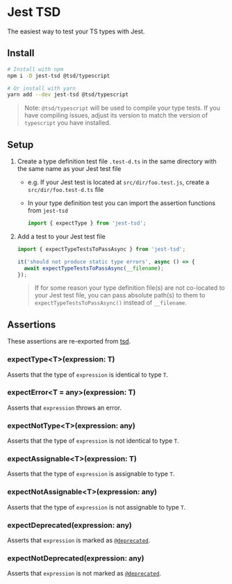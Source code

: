 # Jest TSD

The easiest way to test your TS types with Jest.

## Install

```bash
# Install with npm
npm i -D jest-tsd @tsd/typescript

# Or install with yarn
yarn add --dev jest-tsd @tsd/typescript
```

> Note: `@tsd/typescript` will be used to compile your type tests. If you have compiling issues, adjust its version to match the version of `typescript` you have installed.

## Setup

1. Create a type definition test file `.test-d.ts` in the same directory with the same name as your Jest test file

   - e.g. If your Jest test is located at `src/dir/foo.test.js`, create a `src/dir/foo.test-d.ts` file
   - In your type definition test you can import the assertion functions from `jest-tsd`

     ```js
     import { expectType } from 'jest-tsd';
     ```

1. Add a test to your Jest test file

   ```js
   import { expectTypeTestsToPassAsync } from 'jest-tsd';

   it('should not produce static type errors', async () => {
     await expectTypeTestsToPassAsync(__filename);
   });
   ```

   > If for some reason your type definition file(s) are not co-located to your Jest test file, you can pass absolute path(s) to them to `expectTypeTestsToPassAsync()` instead of `__filename`.

## Assertions

These assertions are re-exported from [tsd](https://github.com/SamVerschueren/tsd/blob/main/readme.md#assertions).

### expectType&lt;T&gt;(expression: T)

Asserts that the type of `expression` is identical to type `T`.

### expectError&lt;T = any&gt;(expression: T)

Asserts that `expression` throws an error.

### expectNotType&lt;T&gt;(expression: any)

Asserts that the type of `expression` is not identical to type `T`.

### expectAssignable&lt;T&gt;(expression: T)

Asserts that the type of `expression` is assignable to type `T`.

### expectNotAssignable&lt;T&gt;(expression: any)

Asserts that the type of `expression` is not assignable to type `T`.

### expectDeprecated(expression: any)

Asserts that `expression` is marked as [`@deprecated`](https://jsdoc.app/tags-deprecated.html).

### expectNotDeprecated(expression: any)

Asserts that `expression` is not marked as [`@deprecated`](https://jsdoc.app/tags-deprecated.html).
